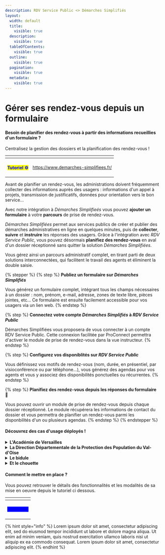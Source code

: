 ```yaml
---
description: RDV Service Public <> Démarches Simplifiés
layout:
  width: default
  title:
    visible: true
  description:
    visible: true
  tableOfContents:
    visible: true
  outline:
    visible: true
  pagination:
    visible: true
  metadata:
    visible: true
---
```


# Gérer ses rendez-vous depuis un formulaire

#### **Besoin de planifier des rendez-vous à partir des informations recueillies d'un formulaire ?**&#x20;

Centralisez la gestion des dossiers et la planification des rendez-vous !&#x20;

<table data-view="cards"><thead><tr><th align="center"></th><th data-hidden data-card-target data-type="content-ref"></th></tr></thead><tbody><tr><td align="center"><h4><mark style="color:blue;">Tutoriel ⚙️</mark></h4></td><td><a href="https://www.demarches-simplifiees.fr/">https://www.demarches-simplifiees.fr/</a></td></tr></tbody></table>

Avant de planifier un rendez-vous, les administrations doivent fréquemment collecter des informations auprès des usagers : informations d'un appel à projets, transmission de justificatifs, données pour orientation vers le bon service...&#x20;

Avec notre intégration à _Démarches Simplifieés_ vous pouvez **ajouter un formulaire** à votre **parcours** de prise de rendez-vous.&#x20;

_Démarches Simplifiées_ permet aux services publics de créer et publier des démarches administratives en ligne en quelques minutes, puis de **collecter**, **suivre** et **instruire** les réponses des usagers. Grâce à l'intégration avec _RDV Service Public_, vous pouvez désormais **planifiez des rendez-vous** en aval d'un dossier réceptionné sans quitter la solution _Démarches Simplifiées_. &#x20;

Vous gérez ainsi un parcours administratif complet, en tirant parti de deux solutions interconnectées, qui facilitent le travail des agents et éliminent la double saisie.

{% stepper %}
{% step %}
**Publiez un formulaire sur&#x20;**_**Démarches Simplifiés**_&#x20;

Vous générez un formulaire complet, intégrant tous les champs nécessaires à un dossier : nom, prénom, e-mail, adresse, zones de texte libre, pièces jointes, etc... Ce formulaire est ensuite facilement accessible pour vos usagers via un lien web.
{% endstep %}

{% step %}
**Connectez votre compte&#x20;**_**Démarches Simplifiés**_**&#x20;à&#x20;**_**RDV Service Public**_

Démarches Simplifiées vous proposera de vous connecter à un compte RDV Service Public. Cette connexion facilitée par ProConnect permettra d'activer le module de prise de rendez-vous dans la vue instructeur.
{% endstep %}

{% step %}
**Configurez vos disponiblités sur&#x20;**_**RDV Service Public**_

Vous définissez vos motifs de rendez-vous (nom, durée, en présentiel, par visioconférence ou par téléphone…), vous générez des agendas pour vos agents et vous y associez des disponibilités ponctuelles ou récurrentes.
{% endstep %}

{% step %}
**Planifiez des rendez-vous depuis les réponses du formulaire 🎉**

Vous pouvez ouvrir un module de prise de rendez-vous depuis chaque dossier réceptionné. Le module récupérera les informations de contact du dossier et vous permettra de planifier un rendez-vous parmi les disponbilités d'un ou plusieurs agendas.
{% endstep %}
{% endstepper %}

#### Découvrez des cas d'usage déployés !&#x20;

<details>

<summary><strong>L'Académie de Versailles</strong></summary>

<figure><img src="../../.gitbook/assets/rectorat-14946 (1).jpg" alt=""><figcaption></figcaption></figure>

bore et dolore magna aliqua. Ut enim ad minim veniam, quis nostrud exercitation ullamco laboris nisi ut aliquip ex ea commodo consequat. Duis aute irure dolor in reprehenderit in voluptate velit esse cillum dolore eu fugiat nulla pariatur. Excepteur sint occaecat cupidatat non proident, sunt in culpa qui officia deserunt mollit anim id est laborum

Lorem ipsum dolor sit amet, consectetur adipiscing elit, sed do eiusmod tempor incididunt ut labore et dolore magna aliqua. Ut enim ad minim veniam, quis nostrud exercitation ullamco laboris nisi ut aliquip ex ea commodo consequat.&#x20;

Lorem ipsum dolor sit amet, consectetur adipiscing elit,

Lorem ipsum dolor sit amet, consectetur adipiscing elit, sed do eiusmod tempor incididunt ut labore et dolore magna aliqua. Ut enim ad minim veniam, quis nostrud exercitation ullamco laboris nisi ut aliquip ex ea commodo consequat. Duis aute irure dolor in reprehenderit in voluptate velit esse cillum dolore eu fugiat nulla pariatur. Excepteur sint occaecat cupidatat non proident, sunt in culpa qui officia deserunt mollit anim id est laborum

</details>

<details>

<summary><strong>La Direction Départementale de la Protection des Population du Val-d'Oise</strong></summary>

<div align="left" data-full-width="true"><figure><img src="../../.gitbook/assets/ob_362aea_12696496-913601858747077-938741308-o.jpg" alt=""><figcaption></figcaption></figure></div>

Lorem ipsum dolor sit amet, consectetur adipiscing elit, sed do eiusmod tempor incididunt ut labore et dolore magna aliqua. Ut enim ad minim veniam, quis nostrud exercitation ullamco laboris nisi ut aliquip ex ea commodo consequat. Duis aute irure dolor in reprehenderit in voluptate velit esse cillum dolore eu fugiat nulla pariatur. Excepteur sint occaecat cupidatat non proident, sunt in culpa qui officia deserunt mollit anim id est laborum

Lorem ipsum dolor sit amet, consectetur adipiscing elit, sed do eiusmod tempor incididunt ut labore et dolore magna aliqua. Ut enim ad minim veniam, quis nostrud exercitation ullamco laboris nisi ut aliquip ex ea commodo consequat.&#x20;

Lorem ipsum dolor sit amet, consectetur adipiscing elit,

Lorem ipsum dolor sit amet, consectetur adipiscing elit, sed do eiusmod tempor incididunt ut labore et dolore magna aliqua. Ut enim ad minim veniam, quis nostrud exercitation ullamco laboris nisi ut aliquip ex ea commodo consequat. Duis aute irure dolor in reprehenderit in voluptate velit esse cillum dolore eu fugiat nulla pariatur. Excepteur sint occaecat cupidatat non proident, sunt in culpa qui officia deserunt mollit anim id est laborum

</details>

<details>

<summary><strong>Le bidule</strong></summary>



</details>

<details>

<summary><strong>Et le chouette</strong></summary>



</details>

#### Comment le mettre en place ?&#x20;

Vous pouvez retrouver le détails des fonctionnalités et les modalités de sa mise en oeuvre depuis le tutoriel ci dessous.&#x20;

<table data-view="cards"><thead><tr><th align="center"></th></tr></thead><tbody><tr><td align="center"><h4><mark style="color:blue;background-color:blue;"><strong>Tutoriel ⚙️</strong></mark></h4></td></tr></tbody></table>



{% hint style="info" %}
Lorem ipsum dolor sit amet, consectetur adipiscing elit, sed do eiusmod tempor incididunt ut labore et dolore magna aliqua. Ut enim ad minim veniam, quis nostrud exercitation ullamco laboris nisi ut aliquip ex ea commodo consequat. Lorem ipsum dolor sit amet, consectetur adipiscing elit.
{% endhint %}



